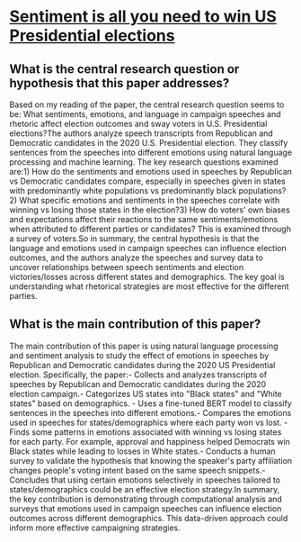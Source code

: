 # [Sentiment is all you need to win US Presidential elections](https://arxiv.org/abs/2209.13487)

## What is the central research question or hypothesis that this paper addresses?

Based on my reading of the paper, the central research question seems to be: What sentiments, emotions, and language in campaign speeches and rhetoric affect election outcomes and sway voters in U.S. Presidential elections?The authors analyze speech transcripts from Republican and Democratic candidates in the 2020 U.S. Presidential election. They classify sentences from the speeches into different emotions using natural language processing and machine learning. The key research questions examined are:1) How do the sentiments and emotions used in speeches by Republican vs Democratic candidates compare, especially in speeches given in states with predominantly white populations vs predominantly black populations? 2) What specific emotions and sentiments in the speeches correlate with winning vs losing those states in the election?3) How do voters' own biases and expectations affect their reactions to the same sentiments/emotions when attributed to different parties or candidates? This is examined through a survey of voters.So in summary, the central hypothesis is that the language and emotions used in campaign speeches can influence election outcomes, and the authors analyze the speeches and survey data to uncover relationships between speech sentiments and election victories/losses across different states and demographics. The key goal is understanding what rhetorical strategies are most effective for the different parties.


## What is the main contribution of this paper?

The main contribution of this paper is using natural language processing and sentiment analysis to study the effect of emotions in speeches by Republican and Democratic candidates during the 2020 US Presidential election. Specifically, the paper:- Collects and analyzes transcripts of speeches by Republican and Democratic candidates during the 2020 election campaign.- Categorizes US states into "Black states" and "White states" based on demographics. - Uses a fine-tuned BERT model to classify sentences in the speeches into different emotions.- Compares the emotions used in speeches for states/demographics where each party won vs lost. - Finds some patterns in emotions associated with winning vs losing states for each party. For example, approval and happiness helped Democrats win Black states while leading to losses in White states.- Conducts a human survey to validate the hypothesis that knowing the speaker's party affiliation changes people's voting intent based on the same speech snippets.- Concludes that using certain emotions selectively in speeches tailored to states/demographics could be an effective election strategy.In summary, the key contribution is demonstrating through computational analysis and surveys that emotions used in campaign speeches can influence election outcomes across different demographics. This data-driven approach could inform more effective campaigning strategies.
